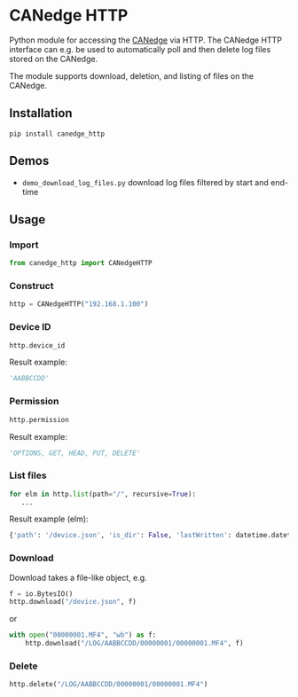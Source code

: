 # CANedge HTTP
Python module for accessing the [CANedge](https://www.csselectronics.com/pages/can-bus-hardware-products) via HTTP. The CANedge HTTP interface can e.g. be used to automatically poll and then delete log files stored on the CANedge. 

The module supports download, deletion, and listing of files on the CANedge.

## Installation
```
pip install canedge_http
```

## Demos
- `demo_download_log_files.py` download log files filtered by start and end-time

## Usage

### Import
```python
from canedge_http import CANedgeHTTP
```

### Construct

```python
http = CANedgeHTTP("192.168.1.100")
```

### Device ID

```python
http.device_id
```
Result example:
```python
'AABBCCDD'
```

### Permission

```python
http.permission
```
Result example:
```python
'OPTIONS, GET, HEAD, PUT, DELETE'
```

### List files
```python
for elm in http.list(path="/", recursive=True):
   ...
```
Result example (elm):
```python
{'path': '/device.json', 'is_dir': False, 'lastWritten': datetime.datetime(2024, 7, 12, 5, 3, 12, tzinfo=datetime.timezone.utc), 'size': 601}
```

### Download
Download takes a file-like object, e.g.

```python
f = io.BytesIO()
http.download("/device.json", f)
```
or
```python
with open("00000001.MF4", "wb") as f:
    http.download("/LOG/AABBCCDD/00000001/00000001.MF4", f)
```

### Delete
```python
http.delete("/LOG/AABBCCDD/00000001/00000001.MF4")
```
